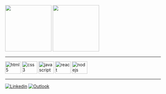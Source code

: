 <div>
  <img height="150em" src="https://github-readme-stats.vercel.app/api?username=murilothom&layout=compact&theme=dark"/>
  <img height="150em" src="https://github-readme-stats.vercel.app/api/top-langs/?username=murilothom&layout=compact&theme=dark"/>
</div>

<hr>

<div>
  <img aling="center" alt="html5" height="40" width="50" src="https://cdn.jsdelivr.net/gh/devicons/devicon/icons/html5/html5-original.svg"/>
  <img aling="center" alt="css3" height="40" width="50" src="https://cdn.jsdelivr.net/gh/devicons/devicon/icons/css3/css3-original.svg"/>
  <img aling="center" alt="javascript" height="40" width="50" src="https://cdn.jsdelivr.net/gh/devicons/devicon/icons/javascript/javascript-original.svg"/>
  <img aling="center" alt="react" height="40" width="50" src="https://cdn.jsdelivr.net/gh/devicons/devicon/icons/react/react-original.svg"/>
  <img aling="center" alt="nodejs" height="40" width="50" src="https://cdn.jsdelivr.net/gh/devicons/devicon/icons/nodejs/nodejs-original.svg"/>
</div>

<hr>

[![Linkedin](https://img.shields.io/badge/LinkedIn-0077B5?style=for-the-badge&logo=linkedin&logoColor=white)](https://www.linkedin.com/in/murilothom/)
[![Outlook](https://img.shields.io/badge/Microsoft_Outlook-0078D4?style=for-the-badge&logo=microsoft-outlook&logoColor=white)](murilothom.2002@hotmail.com)
